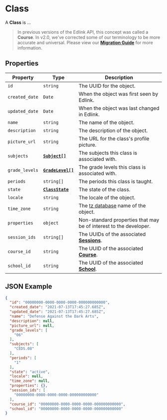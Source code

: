 # Class
A **Class** is ...

> In previous versions of the Edlink API, this concept was called a **Course**.
> In v2.0, we've corrected some of our terminology to be more accurate and universal.
> Please view our **[Migration Guide]()** for more information.

## Properties
| Property | Type | Description |
| -------- | ---- | ----------- |
| `id` | `string` | The UUID for the object. |
| `created_date` | `Date` | When the object was first seen by Edlink. |
| `updated_date` | `Date` | When the object was last changed in Edlink. |
| `name` | `string` | The name of the object. |
| `description` | `string` | The description of the object. |
| `picture_url` | `string` | The URL for the class's profile picture. |
| `subjects` | **[`Subject[]`](enums/subject)** | The subjects this class is associated with. |
| `grade_levels` | **[`GradeLevel[]`](enums/grade-level)** | The grade levels this class is associated with. |
| `periods` | `string[]` | The periods this class is taught. |
| `state` | **[`ClassState`](enums/class-state)** | The state of the class. |
| `locale` | `string` | The locale of the object. |
| `time_zone` | `string` | The [tz database](https://en.wikipedia.org/wiki/List_of_tz_database_time_zones) name of the object. |
| `properties` | `object` | Non-standard properties that may be of interest to the developer. |
| `session_ids` | `string[]` | The UUIDs of the associated **[Sessions](session)**. |
| `course_id` | `string` | The UUID of the associated **[Course](course)**. |
| `school_id` | `string` | The UUID of the associated **[School](school)**. |


## JSON Example
```json
{
  "id": "00000000-0000-0000-0000-000000000000",
  "created_date": "2021-07-13T17:45:27.685Z",
  "updated_date": "2021-07-13T17:45:27.685Z",
  "name": "Defense Against the Dark Arts",
  "description": null,
  "picture_url": null,
  "grade_levels": [
    "06"
  ],
  "subjects": [
    "CEDS.08"
  ],
  "periods": [
    "1"
  ],
  "state": "active",
  "locale": null,
  "time_zone": null,
  "properties": {},
  "session_ids": [
    "00000000-0000-0000-0000-000000000000"
  ],
  "course_id": "00000000-0000-0000-0000-000000000000",
  "school_id": "00000000-0000-0000-0000-000000000000"
}
```
